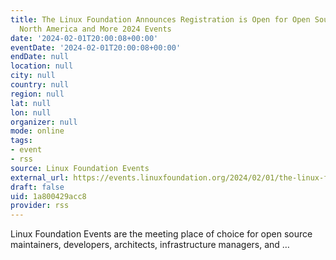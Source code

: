 ```yaml
---
title: The Linux Foundation Announces Registration is Open for Open Source Summit
  North America and More 2024 Events
date: '2024-02-01T20:00:08+00:00'
eventDate: '2024-02-01T20:00:08+00:00'
endDate: null
location: null
city: null
country: null
region: null
lat: null
lon: null
organizer: null
mode: online
tags:
- event
- rss
source: Linux Foundation Events
external_url: https://events.linuxfoundation.org/2024/02/01/the-linux-foundation-announces-registration-is-open-for-open-source-summit-north-america-and-more-2024-events/
draft: false
uid: 1a800429acc8
provider: rss
---
```

Linux Foundation Events are the meeting place of choice for open source maintainers, developers, architects, infrastructure managers, and …
